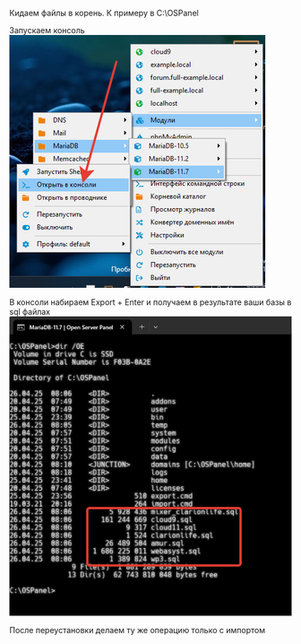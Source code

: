 Кидаем файлы в корень. К примеру в C:\OSPanel

Запускаем консоль
![](img/pic1.png)

В консоли набираем Export + Enter и получаем в результате ваши базы в sql файлах 
![](img/pic2.png)

После переустановки делаем ту же операцию только с импортом